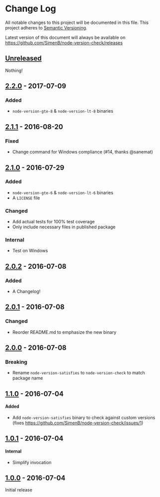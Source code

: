 # Change Log
All notable changes to this project will be documented in this file.
This project adheres to [Semantic Versioning](http://semver.org/).

Latest version of this document will always be available on https://github.com/SimenB/node-version-check/releases

## [Unreleased]
Nothing!

## [2.2.0] - 2017-07-09
### Added
- `node-version-gte-8` & `node-version-lt-8` binaries

## [2.1.1] - 2016-08-20
### Fixed
- Change command for Windows compliance (#14, thanks @sanemat)

## [2.1.0] - 2016-07-29
### Added
- `node-version-gte-6` & `node-version-lt-6` binaries
- A `LICENSE` file

### Changed
- Add actual tests for 100% test coverage
- Only include necessary files in published package

### Internal
- Test on Windows

## [2.0.2] - 2016-07-08
### Added
- A Changelog!

## [2.0.1] - 2016-07-08
### Changed
- Reorder README.md to emphasize the new binary

## [2.0.0] - 2016-07-08
### Breaking
- Rename `node-version-satisfies` to `node-version-check` to match package name

## [1.1.0] - 2016-07-04
#### Added
- Add `node-version-satisfies` binary to check against custom versions
(fixes https://github.com/SimenB/node-version-check/issues/1)

## [1.0.1] - 2016-07-04
#### Internal
- Simplify invocation

## [1.0.0] - 2016-07-04
Initial release


[Unreleased]: https://github.com/SimenB/node-version-check/compare/v2.2.0...HEAD
[2.2.0]: https://github.com/SimenB/node-version-check/compare/v2.1.1...v2.2.0
[2.1.1]: https://github.com/SimenB/node-version-check/compare/v2.1.0...v2.1.1
[2.1.0]: https://github.com/SimenB/node-version-check/compare/v2.0.2...v2.1.0
[2.0.2]: https://github.com/SimenB/node-version-check/compare/v2.0.1...v2.0.2
[2.0.1]: https://github.com/SimenB/node-version-check/compare/v2.0.0...v2.0.1
[2.0.0]: https://github.com/SimenB/node-version-check/compare/v1.1.0...v2.0.0
[1.1.0]: https://github.com/SimenB/node-version-check/compare/v1.0.1...v1.1.0
[1.0.1]: https://github.com/SimenB/node-version-check/compare/v1.0.0...v1.0.1
[1.0.0]: https://github.com/SimenB/node-version-check/commit/f13d18d2a9a145f2898bd2b1e8a7a1f6c0db9650
